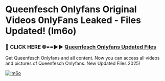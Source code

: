 # Queenfesch Onlyfans Original Videos 0nlyFans Leaked - Files Updated! (lm6o)

<h3>🔴 CLICK HERE 🌐==►► <a href="https://tinyurl.com/ehrbuxhb" rel="nofollow">Queenfesch Onlyfans Updated Files</a></h3>

Get Queenfesch Onlyfans and all content. Now you can access all videos and pictures of Queenfesch Onlyfans. New Updated Files 2025!

[![lm6o](https://i.imgur.com/lVYEuWS.gif)](https://tinyurl.com/ehrbuxhb)
